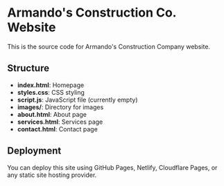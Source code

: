 # Armando's Construction Co. Website

This is the source code for Armando's Construction Company website.

## Structure
- **index.html**: Homepage
- **styles.css**: CSS styling
- **script.js**: JavaScript file (currently empty)
- **images/**: Directory for images
- **about.html**: About page
- **services.html**: Services page
- **contact.html**: Contact page

## Deployment
You can deploy this site using GitHub Pages, Netlify, Cloudflare Pages, or any static site hosting provider.
